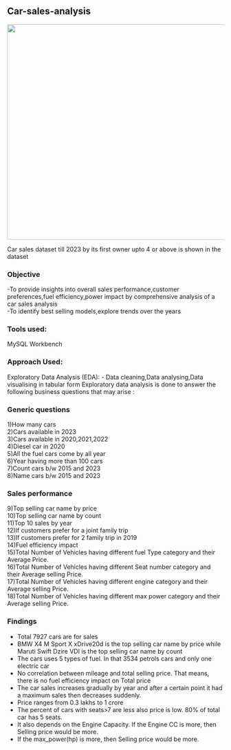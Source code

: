 ## Car-sales-analysis
<img src="https://t4.ftcdn.net/jpg/01/55/06/99/360_F_155069964_C3q5GrmnsX6WGFcoesSKyTGxNJRdTDOW.jpg" width="1000" height="500" />   

Car sales dataset till 2023 by its first owner upto 4 or above is shown in the dataset

### Objective   
-To provide insights into overall sales performance,customer preferences,fuel efficiency,power impact by comprehensive analysis of a car sales analysis       
-To identify best selling models,explore trends over the years

### Tools used:
MySQL Workbench 

### Approach Used:

Exploratory Data Analysis (EDA): - Data cleaning,Data analysing,Data visualising in tabular form
Exploratory data analysis is done to answer the following business questions that may arise :

### Generic questions
1)How many cars     
2)Cars available in 2023   
3)Cars available in 2020,2021,2022    
4)Diesel car in 2020      
5)All the fuel cars come by all year   
6)Year having more than 100 cars     
7)Count cars b/w 2015 and 2023       
8)Name cars b/w 2015 and 2023    

### Sales performance
9)Top selling car name by price          
10)Top selling car name by count       
11)Top 10 sales by year               
12)If customers prefer for a joint family trip            
13)If customers prefer for 2 family trip in 2019            
14)Fuel efficiency impact    
15)Total Number of Vehicles having different fuel Type category and their Average Price.   
16)Total Number of Vehicles having different Seat number category and their Average selling Price.   
17)Total Number of Vehicles having different engine category and their Average selling Price.   
18)Total Number of Vehicles having different max power category and their Average selling Price.

### Findings    
- Total 7927 cars are for sales
- BMW X4 M Sport X xDrive20d is the top selling car name by price while Maruti Swift Dzire VDI is the top selling car name by count
- The cars uses 5 types of fuel. In that 3534 petrols cars and only one electric car        
- No correlation between mileage and total selling price. That means, there is no fuel efficiency impact on Total price 
- The car sales increases gradually by year and after a certain point it had a maximum sales then decreases suddenly.
- Price ranges from 0.3 lakhs to 1 crore
- The percent of cars with seats>7 are less also price is low. 80% of total car has 5 seats.
- It also depends on the Engine Capacity. If the Engine CC is more, then Selling price would be more.
- If the max_power(hp) is more, then Selling price would be more.
